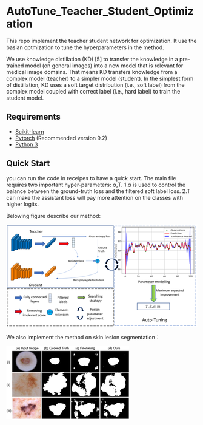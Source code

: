 # AutoTune_Teacher_Student_Optimization
This repo implement the teacher student network for optimization. It use the basian optmization to tune the hyperparameters in the method.

We use knowledge distillation (KD) [5] to transfer the knowledge in a pre-trained model (on general images) into a new model that is relevant for medical image domains. That means KD transfers knowledge from a complex model (teacher) to a simpler model (student). In the simplest form of distillation, KD uses a soft target distribution (i.e., soft label) from the complex model coupled with correct label (i.e., hard label) to train the student model. 

## Requirements
- [Scikit-learn](http://scikit-learn.org/stable/)
- [Pytorch](https://pytorch.org/) (Recommended version 9.2)
- [Python 3](https://www.python.org/)

## Quick Start
you can run the code in receipes to have a quick start. The main file requires two important hyper-parameters: α,T.
1.α is used to control the balance between the ground-truth loss and the filtered soft label loss. 
2.T can make the assistant loss will pay more attention on the classes with higher logits.

Belowing figure describe our method:

![image](https://github.com/FredericChai/AutoTune_Teacher_Student_Optimization/blob/main/Picture1.png)

We also implement the method on skin lesion segmentation：

![image](https://github.com/FredericChai/AutoTune_Teacher_Student_Optimization/blob/main/Picture2.png)
